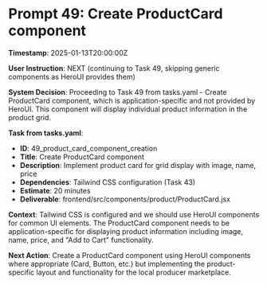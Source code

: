 # Prompt 49: Create ProductCard component

**Timestamp**: 2025-01-13T20:00:00Z

**User Instruction**: NEXT (continuing to Task 49, skipping generic components as HeroUI provides them)

**System Decision**: Proceeding to Task 49 from tasks.yaml - Create ProductCard component, which is application-specific and not provided by HeroUI. This component will display individual product information in the product grid.

**Task from tasks.yaml**:
- **ID**: 49_product_card_component_creation  
- **Title**: Create ProductCard component
- **Description**: Implement product card for grid display with image, name, price
- **Dependencies**: Tailwind CSS configuration (Task 43)
- **Estimate**: 20 minutes
- **Deliverable**: frontend/src/components/product/ProductCard.jsx

**Context**: Tailwind CSS is configured and we should use HeroUI components for common UI elements. The ProductCard component needs to be application-specific for displaying product information including image, name, price, and "Add to Cart" functionality.

**Next Action**: Create a ProductCard component using HeroUI components where appropriate (Card, Button, etc.) but implementing the product-specific layout and functionality for the local producer marketplace.